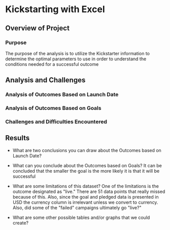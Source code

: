 # Kickstarting with Excel

## Overview of Project

### Purpose
The purpose of the analysis is to utilize the Kickstarter information to determine the optimal parameters to use in order to understand the conditions needed for a successful outcome

## Analysis and Challenges

### Analysis of Outcomes Based on Launch Date

### Analysis of Outcomes Based on Goals

### Challenges and Difficulties Encountered

## Results

- What are two conclusions you can draw about the Outcomes based on Launch Date?



- What can you conclude about the Outcomes based on Goals? 
It can be concluded that the smaller the goal is the more likely it is that it will be successful

- What are some limitations of this dataset?
One of the limitations is the outcome designated as "live." There are 51 data points that really missed because of this. Also, since the goal and pledged data is presented in USD the currency column is irrelevant unless we convert to currency. Also, did some of the "failed" campaigns ultimately go "live?"

- What are some other possible tables and/or graphs that we could create?
